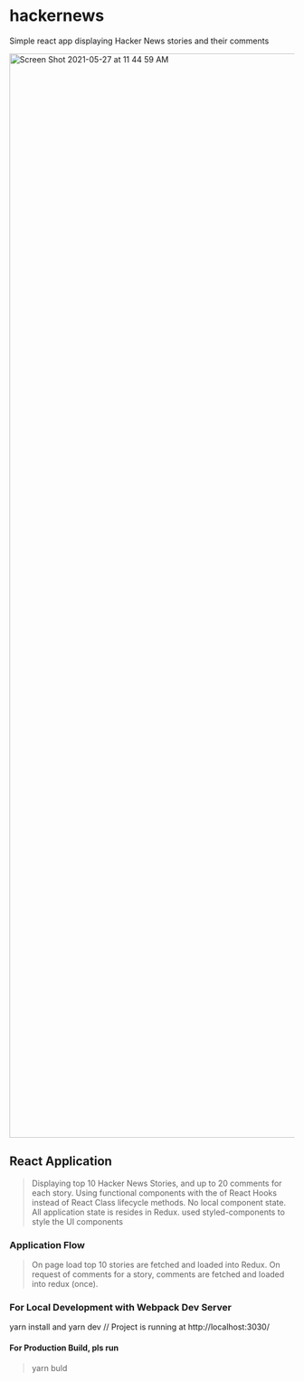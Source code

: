 # hackernews
Simple react app displaying Hacker News stories and their comments

<img width="1918" alt="Screen Shot 2021-05-27 at 11 44 59 AM" src="https://user-images.githubusercontent.com/5914403/119865267-1ee25300-bee1-11eb-8726-9dc64dc8b91f.png">

## React Application
> Displaying top 10 Hacker News Stories, and up to 20 comments for each story.
> Using functional components with the of React Hooks instead of React Class lifecycle methods.
> No local component state. All application state is resides in Redux.
> used styled-components to style the UI components

### Application Flow
> On page load top 10 stories are fetched and loaded into Redux.
> On request of comments for a story, comments are fetched and loaded into redux (once).

### For Local Development with Webpack Dev Server
 yarn install and yarn dev // Project is running at http://localhost:3030/

#### For Production Build, pls run
> yarn buld
